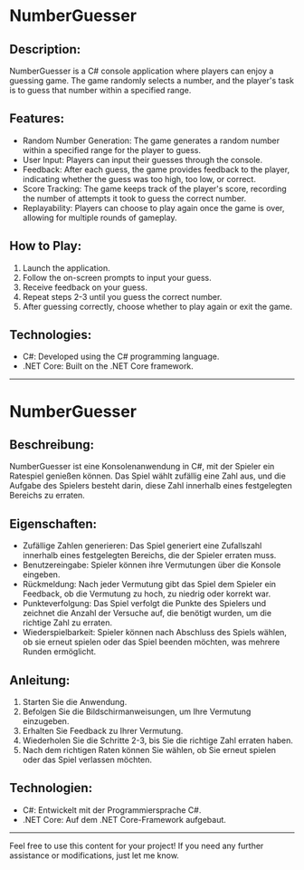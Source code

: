 
# NumberGuesser

## Description:
NumberGuesser is a C# console application where players can enjoy a guessing game. The game randomly selects a number, and the player's task is to guess that number within a specified range.

## Features:
- Random Number Generation: The game generates a random number within a specified range for the player to guess.
- User Input: Players can input their guesses through the console.
- Feedback: After each guess, the game provides feedback to the player, indicating whether the guess was too high, too low, or correct.
- Score Tracking: The game keeps track of the player's score, recording the number of attempts it took to guess the correct number.
- Replayability: Players can choose to play again once the game is over, allowing for multiple rounds of gameplay.

## How to Play:
1. Launch the application.
2. Follow the on-screen prompts to input your guess.
3. Receive feedback on your guess.
4. Repeat steps 2-3 until you guess the correct number.
5. After guessing correctly, choose whether to play again or exit the game.

## Technologies:
- C#: Developed using the C# programming language.
- .NET Core: Built on the .NET Core framework.

---

# NumberGuesser

## Beschreibung:
NumberGuesser ist eine Konsolenanwendung in C#, mit der Spieler ein Ratespiel genießen können. Das Spiel wählt zufällig eine Zahl aus, und die Aufgabe des Spielers besteht darin, diese Zahl innerhalb eines festgelegten Bereichs zu erraten.

## Eigenschaften:
- Zufällige Zahlen generieren: Das Spiel generiert eine Zufallszahl innerhalb eines festgelegten Bereichs, die der Spieler erraten muss.
- Benutzereingabe: Spieler können ihre Vermutungen über die Konsole eingeben.
- Rückmeldung: Nach jeder Vermutung gibt das Spiel dem Spieler ein Feedback, ob die Vermutung zu hoch, zu niedrig oder korrekt war.
- Punkteverfolgung: Das Spiel verfolgt die Punkte des Spielers und zeichnet die Anzahl der Versuche auf, die benötigt wurden, um die richtige Zahl zu erraten.
- Wiederspielbarkeit: Spieler können nach Abschluss des Spiels wählen, ob sie erneut spielen oder das Spiel beenden möchten, was mehrere Runden ermöglicht.

## Anleitung:
1. Starten Sie die Anwendung.
2. Befolgen Sie die Bildschirmanweisungen, um Ihre Vermutung einzugeben.
3. Erhalten Sie Feedback zu Ihrer Vermutung.
4. Wiederholen Sie die Schritte 2-3, bis Sie die richtige Zahl erraten haben.
5. Nach dem richtigen Raten können Sie wählen, ob Sie erneut spielen oder das Spiel verlassen möchten.

## Technologien:
- C#: Entwickelt mit der Programmiersprache C#.
- .NET Core: Auf dem .NET Core-Framework aufgebaut.

--- 

Feel free to use this content for your project! If you need any further assistance or modifications, just let me know.
